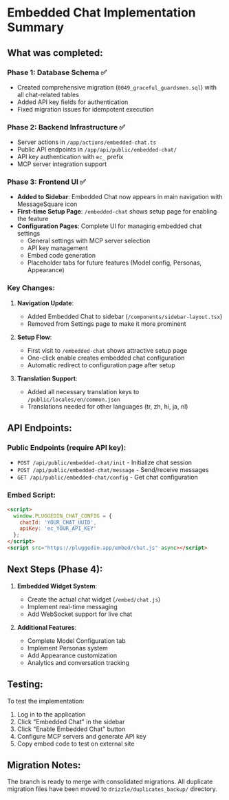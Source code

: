 # Embedded Chat Implementation Summary

## What was completed:

### Phase 1: Database Schema ✅
- Created comprehensive migration (`0049_graceful_guardsmen.sql`) with all chat-related tables
- Added API key fields for authentication
- Fixed migration issues for idempotent execution

### Phase 2: Backend Infrastructure ✅
- Server actions in `/app/actions/embedded-chat.ts`
- Public API endpoints in `/app/api/public/embedded-chat/`
- API key authentication with `ec_` prefix
- MCP server integration support

### Phase 3: Frontend UI ✅
- **Added to Sidebar**: Embedded Chat now appears in main navigation with MessageSquare icon
- **First-time Setup Page**: `/embedded-chat` shows setup page for enabling the feature
- **Configuration Pages**: Complete UI for managing embedded chat settings
  - General settings with MCP server selection
  - API key management
  - Embed code generation
  - Placeholder tabs for future features (Model config, Personas, Appearance)

### Key Changes:

1. **Navigation Update**:
   - Added Embedded Chat to sidebar (`/components/sidebar-layout.tsx`)
   - Removed from Settings page to make it more prominent

2. **Setup Flow**:
   - First visit to `/embedded-chat` shows attractive setup page
   - One-click enable creates embedded chat configuration
   - Automatic redirect to configuration page after setup

3. **Translation Support**:
   - Added all necessary translation keys to `/public/locales/en/common.json`
   - Translations needed for other languages (tr, zh, hi, ja, nl)

## API Endpoints:

### Public Endpoints (require API key):
- `POST /api/public/embedded-chat/init` - Initialize chat session
- `POST /api/public/embedded-chat/message` - Send/receive messages
- `GET /api/public/embedded-chat/config` - Get chat configuration

### Embed Script:
```html
<script>
  window.PLUGGEDIN_CHAT_CONFIG = {
    chatId: 'YOUR_CHAT_UUID',
    apiKey: 'ec_YOUR_API_KEY'
  };
</script>
<script src="https://pluggedin.app/embed/chat.js" async></script>
```

## Next Steps (Phase 4):

1. **Embedded Widget System**:
   - Create the actual chat widget (`/embed/chat.js`)
   - Implement real-time messaging
   - Add WebSocket support for live chat

2. **Additional Features**:
   - Complete Model Configuration tab
   - Implement Personas system
   - Add Appearance customization
   - Analytics and conversation tracking

## Testing:

To test the implementation:
1. Log in to the application
2. Click "Embedded Chat" in the sidebar
3. Click "Enable Embedded Chat" button
4. Configure MCP servers and generate API key
5. Copy embed code to test on external site

## Migration Notes:

The branch is ready to merge with consolidated migrations. All duplicate migration files have been moved to `drizzle/duplicates_backup/` directory.